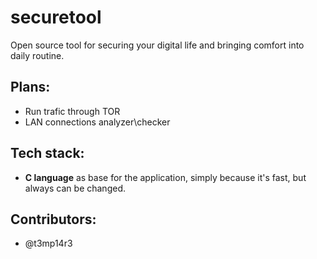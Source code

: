 # securetool
Open source tool for securing your digital life and bringing comfort into daily routine.

## Plans:
* Run trafic through TOR
* LAN connections analyzer\checker

## Tech stack:
* **C language** as base for the application, simply because it's fast, but always can be changed.

## Contributors:
* @t3mp14r3
